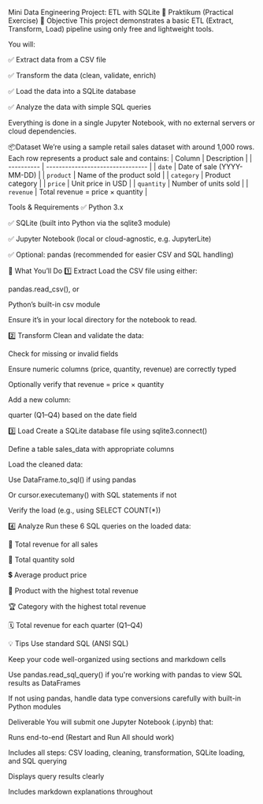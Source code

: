 Mini Data Engineering Project: ETL with SQLite
🧪 Praktikum (Practical Exercise)
🎯 Objective
This project demonstrates a basic ETL (Extract, Transform, Load) pipeline using only free and lightweight tools.

You will:

✅ Extract data from a CSV file

✅ Transform the data (clean, validate, enrich)

✅ Load the data into a SQLite database

✅ Analyze the data with simple SQL queries

Everything is done in a single Jupyter Notebook, with no external servers or cloud dependencies.

📦Dataset
We’re using a sample retail sales dataset with around 1,000 rows. Each row represents a product sale and contains:
| Column     | Description                      |
| ---------- | -------------------------------- |
| `date`     | Date of sale (YYYY-MM-DD)        |
| `product`  | Name of the product sold         |
| `category` | Product category                 |
| `price`    | Unit price in USD                |
| `quantity` | Number of units sold             |
| `revenue`  | Total revenue = price × quantity |

Tools & Requirements
✅ Python 3.x

✅ SQLite (built into Python via the sqlite3 module)

✅ Jupyter Notebook (local or cloud-agnostic, e.g. JupyterLite)

✅ Optional: pandas (recommended for easier CSV and SQL handling)

🧪 What You’ll Do
1️⃣ Extract
Load the CSV file using either:

pandas.read_csv(), or

Python’s built-in csv module

Ensure it’s in your local directory for the notebook to read.

2️⃣ Transform
Clean and validate the data:

Check for missing or invalid fields

Ensure numeric columns (price, quantity, revenue) are correctly typed

Optionally verify that revenue = price × quantity

Add a new column:

quarter (Q1–Q4) based on the date field

3️⃣ Load
Create a SQLite database file using sqlite3.connect()

Define a table sales_data with appropriate columns

Load the cleaned data:

Use DataFrame.to_sql() if using pandas

Or cursor.executemany() with SQL statements if not

Verify the load (e.g., using SELECT COUNT(*))

4️⃣ Analyze
Run these 6 SQL queries on the loaded data:

🔢 Total revenue for all sales

🔢 Total quantity sold

💲 Average product price

🥇 Product with the highest total revenue

🏆 Category with the highest total revenue

🗓 Total revenue for each quarter (Q1–Q4)

💡 Tips
Use standard SQL (ANSI SQL)

Keep your code well-organized using sections and markdown cells

Use pandas.read_sql_query() if you're working with pandas to view SQL results as DataFrames

If not using pandas, handle data type conversions carefully with built-in Python modules

Deliverable
You will submit one Jupyter Notebook (.ipynb) that:

Runs end-to-end (Restart and Run All should work)

Includes all steps: CSV loading, cleaning, transformation, SQLite loading, and SQL querying

Displays query results clearly

Includes markdown explanations throughout
